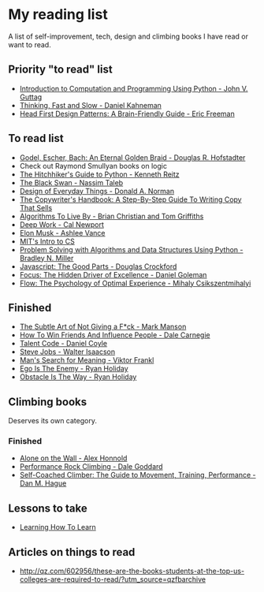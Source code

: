 # My reading list
A list of self-improvement, tech, design and climbing books I have read or want to read.

## Priority "to read" list
- [Introduction to Computation and Programming Using Python - John V. Guttag](https://www.amazon.com/Introduction-Computation-Programming-Using-Python-ebook/dp/B01K6F2236/ref=sr_1_1?s=digital-text&ie=UTF8&qid=1484724298&sr=1-1)
- [Thinking, Fast and Slow - Daniel Kahneman](https://www.amazon.com/Thinking-Fast-Slow-Daniel-Kahneman-ebook/dp/B00555X8OA/ref=tmm_kin_swatch_0?_encoding=UTF8&qid=&sr=)
- [Head First Design Patterns: A Brain-Friendly Guide - Eric Freeman](https://www.amazon.com/gp/product/0596007124/ref=as_li_qf_sp_asin_il_tl?ie=UTF8&tag=farenda-20&camp=1789&creative=9325&linkCode=as2&creativeASIN=0596007124&linkId=92778db451fcc7856872d6d562e82549)

## To read list
- [Godel, Escher, Bach: An Eternal Golden Braid - Douglas R. Hofstadter](https://www.amazon.com/dp/0394745027)
- Check out Raymond Smullyan books on logic 
- [The Hitchhiker's Guide to Python - Kenneth Reitz](https://www.amazon.com/Hitchhikers-Guide-Python-Practices-Development/dp/1491933178/ref=as_li_ss_tl?ie=UTF8&qid=1474504817&sr=8-1&keywords=the+hitchhiker%27s+guide+to+python&linkCode=sl1&tag=bookforkind-20&linkId=61f709db08f6c3016ed5390b215938ad)
- [The Black Swan - Nassim Taleb](https://www.amazon.com/Black-Swan-Improbable-Fragility-Incerto-ebook/dp/B00139XTG4/ref=sr_1_1?s=books&ie=UTF8&qid=1485608350&sr=1-1&keywords=black+swan)
- [Design of Everyday Things - Donald A. Norman](https://www.amazon.com/Design-Everyday-Things-Donald-Norman/dp/1452654123)
- [The Copywriter's Handbook: A Step-By-Step Guide To Writing Copy That Sells](https://www.amazon.com/Copywriters-Handbook-Step-Step-Writing-ebook/dp/B003JH8MHO/ref=tmm_kin_swatch_0?_encoding=UTF8&qid=&sr=)
- [Algorithms To Live By - Brian Christian and Tom Griffiths](https://www.amazon.com/Algorithms-Live-Computer-Science-Decisions/dp/1480560367)
- [Deep Work - Cal Newport](https://www.amazon.com/Deep-Work-Focused-Success-Distracted/dp/1455586692)
- [Elon Musk - Ashlee Vance](https://www.amazon.com/Elon-Musk-SpaceX-Fantastic-Future-ebook/dp/B00KVI76ZS/ref=sr_1_1?s=books&ie=UTF8&qid=1480650853&sr=1-1&keywords=elon+musk)
- [MIT's Intro to CS](https://ocw.mit.edu/courses/electrical-engineering-and-computer-science/6-00-introduction-to-computer-science-and-programming-fall-2008/readings/)
- [Problem Solving with Algorithms and Data Structures Using Python - Bradley N. Miller](https://www.amazon.com/Problem-Solving-Algorithms-Structures-Python/dp/1590280539)
- [Javascript: The Good Parts - Douglas Crockford](https://www.amazon.com/JavaScript-Good-Parts-Douglas-Crockford/dp/0596517742)
- [Focus: The Hidden Driver of Excellence - Daniel Goleman](https://www.amazon.com/Focus-Hidden-Excellence-Daniel-Goleman-ebook/dp/B00BATG220)
- [Flow: The Psychology of Optimal Experience - Mihaly Csikszentmihalyi](https://www.amazon.com/s/ref=nb_sb_ss_i_1_11?url=search-alias%3Ddigital-text&field-keywords=flow+mihaly+csikszentmihalyi&sprefix=flow+mihaly%2Cdigital-text%2C417&crid=315SFKWY6DGRI)

## Finished
- [The Subtle Art of Not Giving a F*ck - Mark Manson](https://www.amazon.com/Subtle-Art-Not-Giving-Counterintuitive/dp/0062457713)
- [How To Win Friends And Influence People - Dale Carnegie](https://www.amazon.com/How-Win-Friends-Influence-People/dp/0671027034)
- [Talent Code - Daniel Coyle](https://www.amazon.com/Talent-Code-Greatness-Born-Grown-ebook/dp/B0026OR1UK/ref=sr_1_1?s=digital-text&ie=UTF8&qid=1480652637&sr=1-1&keywords=talent+code)
- [Steve Jobs - Walter Isaacson](https://www.amazon.com/Steve-Jobs-Walter-Isaacson/dp/1451648537)
- [Man's Search for Meaning - Viktor Frankl](https://www.amazon.com/Mans-Search-Meaning-Viktor-Frankl/dp/080701429X)
- [Ego Is The Enemy - Ryan Holiday](https://www.amazon.com/Ego-Enemy-Master-Greatest-Opponent-ebook/dp/B01AWUTMB0/ref=sr_1_1?s=books&ie=UTF8&qid=1480650510&sr=1-1&keywords=ego+is+the+enemy)
- [Obstacle Is The Way - Ryan Holiday](https://www.amazon.com/Obstacle-Way-Ancient-Adversity-Advantage-ebook/dp/B00IX49OS4/ref=pd_sbs_351_1?_encoding=UTF8&pd_rd_i=B00IX49OS4&pd_rd_r=5SHVWRYGCZKJ3FFDKD47&pd_rd_w=SoaC5&pd_rd_wg=kHRWh&psc=1&refRID=5SHVWRYGCZKJ3FFDKD47)

## Climbing books 

Deserves its own category.

### Finished

- [Alone on the Wall - Alex Honnold](https://www.amazon.com/Alone-Wall-Alex-Honnold/dp/0393247627)
- [Performance Rock Climbing - Dale Goddard](https://www.amazon.com/Performance-Rock-Climbing-Dale-Goddard-ebook/dp/B004L62I36/ref=sr_1_1?s=books&ie=UTF8&qid=1480652146&sr=1-1&keywords=performance+rock+climbing)
- [Self-Coached Climber: The Guide to Movement, Training, Performance - Dan M. Hague](https://www.amazon.com/Self-Coached-Climber-Movement-Training-Performance-ebook/dp/B004BJ1MPS/ref=pd_sim_351_3?_encoding=UTF8&pd_rd_i=B004BJ1MPS&pd_rd_r=A5ND3V538S4KGNDKZ0AX&pd_rd_w=ekJVg&pd_rd_wg=pBhZe&psc=1&refRID=A5ND3V538S4KGNDKZ0AX)

## Lessons to take

- [Learning How To Learn](https://www.coursera.org/learn/learning-how-to-learn)

## Articles on things to read
- http://qz.com/602956/these-are-the-books-students-at-the-top-us-colleges-are-required-to-read/?utm_source=qzfbarchive
